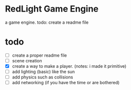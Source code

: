 # RedLight Game Engine
a game engine. todo: create a readme file

# todo
- [ ] create a proper readme file
- [ ] scene creation
- [x] create a way to make a player. (notes: i made it primitive)
- [ ] add lighting (basic) like the sun
- [ ] add physics such as collisions
- [ ] add networking (if you have the time or are bothered)